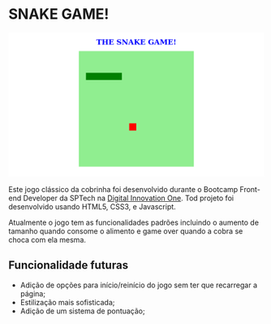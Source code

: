# SNAKE GAME!

![alt-text](img/gameFootage.png)

Este jogo clássico da cobrinha foi desenvolvido durante o Bootcamp Front-end Developer da SPTech na [Digital Innovation One](). Tod projeto foi desenvolvido usando HTML5, CSS3, e Javascript.

Atualmente o jogo tem as funcionalidades padrões incluindo o aumento de tamanho quando consome o alimento e game over quando a cobra se choca com ela mesma.

## Funcionalidade futuras

- Adição de opções para início/reinício do jogo sem ter que recarregar a página;
- Estilização mais sofisticada;
- Adição de  um sistema de pontuação;